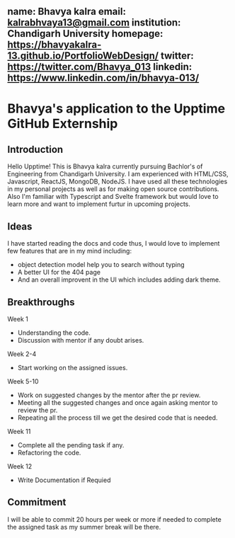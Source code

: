 name: Bhavya kalra
email: kalrabhvaya13@gmail.com
institution: Chandigarh University
homepage: https://bhavyakalra-13.github.io/PortfolioWebDesign/
twitter: https://twitter.com/Bhavya_013
linkedin: https://www.linkedin.com/in/bhavya-013/
---

# Bhavya's application to the Upptime GitHub Externship

## Introduction

Hello Upptime! This is Bhavya kalra currently pursuing Bachlor's of Engineering from Chandigarh University. I am experienced with HTML/CSS, Javascript, ReactJS, MongoDB, NodeJS. I have used all these technologies in my personal projects as well as for making open source contributions. Also I'm familiar with Typescript and Svelte framework but would love to learn more and want to implement furtur in upcoming projects.

## Ideas

I have started reading the docs and code thus, 
I would love to implement few features that are in my mind including:

- object detection model help you to search without typing 
- A better UI for the 404 page
- And an overall improvent in the UI which includes adding dark theme.

## Breakthroughs

Week 1

- Understanding the code.
- Discussion with mentor if any doubt arises.

Week 2-4

- Start working on the assigned issues.

Week 5-10

- Work on suggested changes by the mentor after the pr review.
- Meeting all the suggested changes and once again asking mentor to review the pr.
- Repeating all the process till we get the desired code that is needed.

Week 11

- Complete all the pending task if any.
- Refactoring the code.

Week 12

- Write Documentation if Requied 

## Commitment

I will be able to commit 20 hours per week or more if needed to complete the assigned task as my summer break will be there.